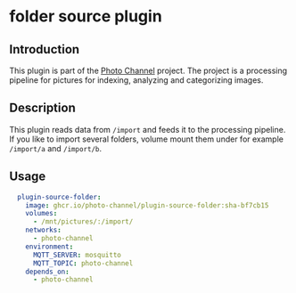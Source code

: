 # folder source plugin

## Introduction

This plugin is part of the [Photo Channel](https://github.com/photo-channel/photo-channel) project. The project is a processing pipeline for pictures for indexing, analyzing and categorizing images.

## Description

This plugin reads data from `/import` and feeds it to the processing pipeline. If you like to import several folders, volume mount them under for example `/import/a` and `/import/b`.

## Usage

```yaml
  plugin-source-folder:
    image: ghcr.io/photo-channel/plugin-source-folder:sha-bf7cb15
    volumes:
      - /mnt/pictures/:/import/
    networks:
      - photo-channel
    environment:
      MQTT_SERVER: mosquitto
      MQTT_TOPIC: photo-channel
    depends_on:
      - photo-channel
```
